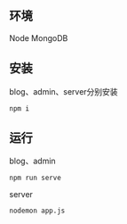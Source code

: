 ## 环境
Node MongoDB
## 安装
blog、admin、server分别安装
```base 
npm i
```
## 运行
blog、admin
```base
npm run serve
```
server
```base
nodemon app.js
```
